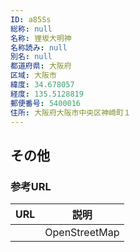 ```yaml
---
ID: a85Ss
総称: null
名称: 狸坂大明神
名称読み: null
別名: null
都道府県: 大阪府
区域: 大阪市
緯度: 34.678057
経度: 135.5128819
郵便番号: 5400016
住所: 大阪府大阪市中央区神崎町１
---
```


## その他

### 参考URL

| URL | 説明          |
| --- | ------------- |
|     | OpenStreetMap |
